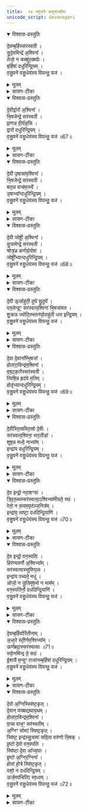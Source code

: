 ```yaml
---
title:  १४ पशुत्रये अनूयाजप्रैषाः
unicode_script: devanagari
---
```


<details open><summary>विश्वास-प्रस्तुतिः</summary>

दे॒वम्ब॒र्हिस्स॑रस्वती ।  
सु॒दे॒वमिन्द्रे॑ अ॒श्विना᳚ ।  
तेजो॒ न चख्षु॑र॒ख्ष्योः ।  
ब॒र्हिषा॑ दधुरिन्द्रि॒यम् ।  
व॒सु॒वने॑ वसु॒धेय॑स्य वियन्तु॒ यज॑ ।  
</details>

<details><summary>मूलम्</summary>

दे॒वम्ब॒र्हिस्स॑रस्वती ।  
सु॒दे॒वमिन्द्रे॑ अ॒श्विना᳚ ।  
तेजो॒ न चख्षु॑र॒ख्ष्योः ।  
ब॒र्हिषा॑ दधुरिन्द्रि॒यम् ।  
व॒सु॒वने॑ वसु॒धेय॑स्य वियन्तु॒ यज॑ ।  
</details>

<details><summary>सायण-टीका</summary>

(SB) 1त्रयोदशे वपापूरोडाशहविषा याज्यानुवाक्या उक्ताः । अथ चतुर्दशेऽनुयाजानां मैत्रावरुणप्रैषा उच्यन्ते । तत्र प्रथममन्त्रमाह - बर्हिश्शब्दवाच्यं प्रथमानुयाजदेवतास्वरूपं, तच्च देवं द्योतमानं सुदेवं शोभना देवा यस्य सर्वदेवप्रियमित्यर्थः । तादृशं यद्बर्हिः, या च सरस्वती, यौ चाश्विनौ देवौ ते सर्वेऽपि अक्ष्योः अक्षिगोलकयोः तेजश्चक्षुर्न तेजोरूपं चक्षुरिन्द्रियं यथा स्थापयन्ति तथा बर्हिषा बर्हिर्देवतामुखेन इन्द्रे इन्द्रियं दधुः स्थापितवन्तः । वसुधेयस्य द्रव्याधारकस्य देवस्य वसुवने धनदाननिमित्तं ते बर्हिरादयो देवाः वियन्तु आज्यं पिबन्तु । तदर्थं हे होतः! यज याज्यां पठ ॥
</details>

<details open><summary>विश्वास-प्रस्तुतिः</summary>

दे॒वीर्द्वारो॑ अ॒श्विना᳚ ।  
भि॒षजेन्द्रे॒ सर॑स्वती ।  
प्रा॒णन्न वी॒र्य॑न्न॒सि ।  
द्वारो॑ दधुरिन्द्रि॒यम् ।  
व॒सु॒वने॑ वसु॒धेय॑स्य वियन्तु॒ यज॑ ॥67॥  
</details>

<details><summary>मूलम्</summary>

दे॒वीर्द्वारो॑ अ॒श्विना᳚ ।  
भि॒षजेन्द्रे॒ सर॑स्वती ।  
प्रा॒णन्न वी॒र्य॑न्न॒सि ।  
द्वारो॑ दधुरिन्द्रि॒यम् ।  
व॒सु॒वने॑ वसु॒धेय॑स्य वियन्तु॒ यज॑ ॥67॥  
</details>

<details><summary>सायण-टीका</summary>

2द्वितीयमन्त्रमाह - द्वार्शब्दवाच्या द्वितीयानुयाजदेवताः ताः देवीः द्योतमाना अश्विनौ भिषजौ चिकित्सकौ सरस्वती च इत्येते देवाः नसि नासिकायां वीर्यं वीर्यहेतुं प्राणं न प्राणमिव यथा प्राणवायुं नासिकायां स्थापयन्ति तथा द्वारः द्वार्देवता इतरैस्सहिताः इन्द्रे इन्द्रियं दधुः ॥
-  वसुधेयस्य द्रव्याधारकस्य देवस्य वसुवने धनदाननिमित्तं ते बर्हिरादयो देवाः वियन्तु आज्यं पिबन्तु । तदर्थं हे होतः! यज याज्यां पठ ॥
</details>

<details open><summary>विश्वास-प्रस्तुतिः</summary>

दे॒वी उ॒षासा॑व॒श्विना᳚ ।  
भि॒षजेन्द्रे॒ सर॑स्वती ।  
बल॒न्न वाच॑मा॒स्ये᳚ ।  
उ॒षाभ्या᳚न्दधुरिन्द्रि॒यम् ।  
व॒सु॒वने॑ वसु॒धेय॑स्य वियन्तु॒ यज॑ ।  
</details>

<details><summary>मूलम्</summary>

दे॒वी उ॒षासा॑व॒श्विना᳚ ।  
भि॒षजेन्द्रे॒ सर॑स्वती ।  
बल॒न्न वाच॑मा॒स्ये᳚ ।  
उ॒षाभ्या᳚न्दधुरिन्द्रि॒यम् ।  
व॒सु॒वने॑ वसु॒धेय॑स्य वियन्तु॒ यज॑ ।  
</details>

<details><summary>सायण-टीका</summary>

3तृतीयमन्त्रमाह - उषश्शब्दवाच्ये तृतीयानुयाजदेवते । देवी द्योतनात्मिके उभे भिषजावश्विनौ सरस्वती च आस्ये मुखे वाचं वागिन्द्रियं बलं न बलमिव यथा मुखे वागिन्द्रियसामर्थ्यं स्थापितवन्तः तथैव सर्वे देवा उषाम्यां उषादेवतामुखेन इन्द्रे इन्द्रियं दधुः ॥   

-  वसुधेयस्य द्रव्याधारकस्य देवस्य वसुवने धनदाननिमित्तं ते बर्हिरादयो देवाः वियन्तु आज्यं पिबन्तु । तदर्थं हे होतः! यज याज्यां पठ ॥
</details>

<details open><summary>विश्वास-प्रस्तुतिः</summary>

दे॒वी जोष्ट्री॑ अ॒श्विना᳚ ।  
सु॒त्रामेन्द्रे॒ सर॑स्वती ।  
श्रोत्र॒न्न कर्ण॑यो॒र्यशः॑ ।  
जोष्ट्री᳚भ्यान्दधुरिन्द्रि॒यम् ।  
व॒सु॒वने॑ वसु॒धेय॑स्य वियन्तु॒ यज॑ ॥68॥  
</details>

<details><summary>मूलम्</summary>

दे॒वी जोष्ट्री॑ अ॒श्विना᳚ ।  
सु॒त्रामेन्द्रे॒ सर॑स्वती ।  
श्रोत्र॒न्न कर्ण॑यो॒र्यशः॑ ।  
जोष्ट्री᳚भ्यान्दधुरिन्द्रि॒यम् ।  
व॒सु॒वने॑ वसु॒धेय॑स्य वियन्तु॒ यज॑ ॥68॥  
</details>

<details><summary>सायण-टीका</summary>

4चतुर्थमन्त्रमाह - जोष्ट्रीशब्दवाच्ये चतुर्थानुयाजदेवते । ते च देवी देव्यौ द्योतनात्मिके उभे अश्विनौ द्वौ सुत्रामाख्य इन्द्रः सरस्वती च इत्येता देवताः कर्णयोः कर्णगोलकयोः यशः यशःकारणं श्रोत्रं न श्रोत्रेन्द्रियमिव यथा श्रोत्रेन्द्रियं कर्णगोलकयोः स्थापयन्ति तथा जोष्ट्रीभ्यां जोर्ष्ट्रीदेवतामुखेन तदिन्द्रे इन्द्रियं दधुः ॥  
-  वसुधेयस्य द्रव्याधारकस्य देवस्य वसुवने धनदाननिमित्तं ते बर्हिरादयो देवाः वियन्तु आज्यं पिबन्तु । तदर्थं हे होतः! यज याज्यां पठ ॥
</details>

<details open><summary>विश्वास-प्रस्तुतिः</summary>

दे॒वी ऊ॒र्जाहु॑ती॒ दुघे॑ सु॒दुघे᳚ ।  
पय॒सेन्द्र॒ꣳ॒ सर॑स्वत्य॒श्विना॑ भि॒षजा॑वत ।  
शु॒क्रन्न ज्योति॒स्स्तन॑यो॒राहु॑ती धत्त इन्द्रि॒यम् ।  
व॒सु॒वने॑ वसु॒धेय॑स्य वियन्तु॒ यज॑ ।  
</details>

<details><summary>मूलम्</summary>

दे॒वी ऊ॒र्जाहु॑ती॒ दुघे॑ सु॒दुघे᳚ ।  
पय॒सेन्द्र॒ꣳ॒ सर॑स्वत्य॒श्विना॑ भि॒षजा॑वत ।  
शु॒क्रन्न ज्योति॒स्स्तन॑यो॒राहु॑ती धत्त इन्द्रि॒यम् ।  
व॒सु॒वने॑ वसु॒धेय॑स्य वियन्तु॒ यज॑ ।  
</details>

<details><summary>सायण-टीका</summary>

5पञ्चममन्त्रमाह - ऊर्जाहुतिशब्दवाच्ये पञ्चमानुयाजदेवते । देवी द्योतनात्मिके दुघे अभीष्टफलस्य दोग्ध्र्यौ सुदुधे सुष्ठु दोग्धुं शक्ये तथाविधे उभे देव्यौ सरस्वती भिषजावश्विनौ च इत्येते यूयं पयसा हविषा इन्द्रमवत रक्षत । आहुतिदेव्यौ स्तनयोरुभयोः शुक्रं शुद्धं ज्योतिर्न ज्योतिरिव यथा स्त्रीस्तनयोर्ज्योतीरूपं क्षीरं स्थापयन्ति तद्वदिन्द्रियं धत्तः ॥   
-  वसुधेयस्य द्रव्याधारकस्य देवस्य वसुवने धनदाननिमित्तं ते बर्हिरादयो देवाः वियन्तु आज्यं पिबन्तु । तदर्थं हे होतः! यज याज्यां पठ ॥
</details>

<details open><summary>विश्वास-प्रस्तुतिः</summary>

दे॒वा दे॒वाना᳚म्भि॒षजा᳚ ।  
होता॑रा॒विन्द्र॑म॒श्विना᳚ ।  
व॒ष॒ट्का॒रैस्सर॑स्वती ।  
त्विषि॒न्न हृद॑ये म॒तिम् ।  
होतृ॑भ्यान्दधुरिन्द्रि॒यम् ।  
व॒सु॒वने॑ वसु॒धेय॑स्य वियन्तु॒ यज॑ ॥69॥  
</details>

<details><summary>मूलम्</summary>

दे॒वा दे॒वाना᳚म्भि॒षजा᳚ ।  
होता॑रा॒विन्द्र॑म॒श्विना᳚ ।  
व॒ष॒ट्का॒रैस्सर॑स्वती ।  
त्विषि॒न्न हृद॑ये म॒तिम् ।  
होतृ॑भ्यान्दधुरिन्द्रि॒यम् ।  
व॒सु॒वने॑ वसु॒धेय॑स्य वियन्तु॒ यज॑ ॥69॥  
</details>

<details><summary>सायण-टीका</summary>

8षष्ठमन्त्रमाह - होतृशब्दवाच्यौ षष्ठानुयाजदेवौ । देवा द्योतनात्मकौ यौ विद्येते, यौ च देवानां भिषजावश्विनौ, या च सरस्वती वषट्कारदेवैः सहिता ते सर्वेऽपि यूयमिन्द्रमवतेति शेषः । पुनरपि ते सर्वै हृदये हृदयकमले मतिं बुद्धिरूपां त्विषिं न दीप्तिमिव यथा बुद्धिरूपां दीप्तिं हृदये स्थापयन्ति तथा होतृभ्यां होतृदेवमुखेन इन्द्रे इन्द्रियं दधुः ॥  
-  वसुधेयस्य द्रव्याधारकस्य देवस्य वसुवने धनदाननिमित्तं ते बर्हिरादयो देवाः वियन्तु आज्यं पिबन्तु । तदर्थं हे होतः! यज याज्यां पठ ॥
</details>

<details open><summary>विश्वास-प्रस्तुतिः</summary>

दे॒वीस्ति॒स्रस्ति॒स्रो दे॒वीः ।  
सर॑स्वत्य॒श्विना॒ भार॒तीडा᳚ ।  
शूष॒न्न मध्ये॒ नाभ्या᳚म् ।  
इन्द्रा॑य दधुरिन्द्रि॒यम् ।  
व॒सु॒वने॑ वसु॒धेय॑स्य वियन्तु॒ यज॑ ।  
</details>

<details><summary>मूलम्</summary>

दे॒वीस्ति॒स्रस्ति॒स्रो दे॒वीः ।  
सर॑स्वत्य॒श्विना॒ भार॒तीडा᳚ ।  
शूष॒न्न मध्ये॒ नाभ्या᳚म् ।  
इन्द्रा॑य दधुरिन्द्रि॒यम् ।  
व॒सु॒वने॑ वसु॒धेय॑स्य वियन्तु॒ यज॑ ।  
</details>

<details><summary>सायण-टीका</summary>

7सप्तममन्त्रमाह - सरस्वती भारती इडा इत्येतास्तिस्रः सप्तमानुयाजदवेताः । ताश्च परस्परं कदाचिदप्यवियुक्ता इति वक्तुं पुनस्तिस्रो देवीरित्युक्तम् । अथवा एकैकस्या देवताया मूर्तित्रयविवक्षया तदुक्तिः । ता एता देवताः सरस्वत्यश्चिनौ च इत्येते सर्वे शरीरस्य मध्ये नाभ्यां शूषं न बलमिव यथा बलं स्थापयन्ति तथेन्द्रार्थं इन्द्रियं दधुः ॥
-  वसुधेयस्य द्रव्याधारकस्य देवस्य वसुवने धनदाननिमित्तं ते बर्हिरादयो देवाः वियन्तु आज्यं पिबन्तु । तदर्थं हे होतः! यज याज्यां पठ ॥
</details>

<details open><summary>विश्वास-प्रस्तुतिः</summary>

दे॒व इन्द्रो॒ नरा॒शꣳसः॑ ।  
त्रि॒व॒रू॒थस्सर॑स्वत्या॒ऽश्विभ्या॑मीयते॒ रथः॑ ।  
रेतो॒ न रू॒पम॒मृत॑ञ्ज॒नित्र᳚म् ।  
इन्द्रा॑य॒ त्वष्टा॒ दध॑दिन्द्रि॒याणि॑ ।  
व॒सु॒वने॑ वसु॒धेय॑स्य वियन्तु॒ यज॑ ॥70॥  
</details>

<details><summary>मूलम्</summary>

दे॒व इन्द्रो॒ नरा॒शꣳसः॑ ।  
त्रि॒व॒रू॒थस्सर॑स्वत्या॒ऽश्विभ्या॑मीयते॒ रथः॑ ।  
रेतो॒ न रू॒पम॒मृत॑ञ्ज॒नित्र᳚म् ।  
इन्द्रा॑य॒ त्वष्टा॒ दध॑दिन्द्रि॒याणि॑ ।  
व॒सु॒वने॑ वसु॒धेय॑स्य वियन्तु॒ यज॑ ॥70॥  
</details>

<details><summary>सायण-टीका</summary>

8अष्टममन्त्रमाह - नराशंसाख्योऽष्टमानुयाजदेवः । स च देवो द्योतनात्मक इन्द्रः परमैश्वर्ययुक्तः त्रिवरूथः सेनात्रययुक्तः रथः रथयुक्तः । स च सरस्वत्याऽश्विभ्यां च सह ईयते व्याप्रियते, रूपं रूपसंपादकं अमृतं सुखकारणं जनित्रं प्रजोत्पादकं रेतो न रेत इव यथा रेतः स्वस्थाने प्रापयन्ति तथेन्द्राय इन्द्रार्थं अयं त्वष्टा नराशंसाख्यो देव इन्द्रियाणि दधत् संपादयतु ॥
-  वसुधेयस्य द्रव्याधारकस्य देवस्य वसुवने धनदाननिमित्तं ते बर्हिरादयो देवाः वियन्तु आज्यं पिबन्तु । तदर्थं हे होतः! यज याज्यां पठ ॥
</details>

<details open><summary>विश्वास-प्रस्तुतिः</summary>

दे॒व इन्द्रो॒ वन॒स्पतिः॑ ।  
हिर॑ण्यपर्णो अ॒श्विभ्या᳚म् ।  
सर॑स्वत्यास्सुपिप्प॒लः ।  
इन्द्रा॑य पच्यते॒ मधु॑ ।  
ओजो॒ न जू॒तिमृ॑ष॒भो न भाम᳚म् ।  
वन॒स्पति॑र्नो॒ दध॑दिन्द्रि॒याणि॑ ।  
व॒सु॒वने॑ वसु॒धेय॑स्य वियन्तु॒ यज॑ ।  
</details>

<details><summary>मूलम्</summary>

दे॒व इन्द्रो॒ वन॒स्पतिः॑ ।  
हिर॑ण्यपर्णो अ॒श्विभ्या᳚म् ।  
सर॑स्वत्यास्सुपिप्प॒लः ।  
इन्द्रा॑य पच्यते॒ मधु॑ ।  
ओजो॒ न जू॒तिमृ॑ष॒भो न भाम᳚म् ।  
वन॒स्पति॑र्नो॒ दध॑दिन्द्रि॒याणि॑ ।  
व॒सु॒वने॑ वसु॒धेय॑स्य वियन्तु॒ यज॑ ।  
</details>

<details><summary>सायण-टीका</summary>

9नवममन्त्रमाह - नवमानुयाजदेवो वनस्पतिशब्दवाच्यः । स च देवो द्योतनात्मक इन्द्र इन्द्रेण सहितः हिरण्यपर्णः सुवर्णपत्रः अश्विभ्यां देवाभ्यां च युक्तः सरस्वत्याश्च संबन्धी सुपिप्पलः शोभनफलोपेत इन्द्रार्थमस्मिन्यज्ञे मधु मधुरं हविः पच्यते । ओजो न जूतिं यथा शरीरमध्ये बलं शक्तिवेगमुत्पादयति, ऋषभो न भामं यथा लोके कश्चिदृषभो दृप्तः क्रोधमुत्पादयति तद्वदयं वनस्पतिः नः अस्मदर्थं इन्द्रियाणि दधत् संपादयतु ॥

- वसुधेयस्य द्रव्याधारकस्य देवस्य वसुवने धनदाननिमित्तं ते बर्हिरादयो देवाः वियन्तु आज्यं पिबन्तु । तदर्थं हे होतः! यज याज्यां पठ ॥
</details>

<details open><summary>विश्वास-प्रस्तुतिः</summary>

दे॒वम्ब॒र्हिर्वारि॑तीनाम् ।  
अ॒ध्व॒रे स्ती॒र्णम॒श्विभ्या᳚म् ।  
ऊर्ण॑म्रदा॒स्सर॑स्वत्याः ॥71॥  
स्यो॒नमि॑न्द्र ते॒ सदः॑ ।  
ई॒शायै॑ म॒न्युꣳ राजा॑नम्ब॒र्हिषा॑ दधुरिन्द्रि॒यम् ।  
व॒सु॒वने॑ वसु॒धेय॑स्य वियन्तु॒ यज॑ ।  
</details>

<details><summary>मूलम्</summary>

दे॒वम्ब॒र्हिर्वारि॑तीनाम् ।  
अ॒ध्व॒रे स्ती॒र्णम॒श्विभ्या᳚म् ।  
ऊर्ण॑म्रदा॒स्सर॑स्वत्याः ॥71॥  
स्यो॒नमि॑न्द्र ते॒ सदः॑ ।  
ई॒शायै॑ म॒न्युꣳ राजा॑नम्ब॒र्हिषा॑ दधुरिन्द्रि॒यम् ।  
व॒सु॒वने॑ वसु॒धेय॑स्य वियन्तु॒ यज॑ ।  
</details>

<details><summary>सायण-टीका</summary>

10दशममन्त्रमाह - दशमानुयाजदेवस्वरूपं बर्हिर्नामकं, तच्च देवं द्योतनात्मकं वारितीनां जलप्राप्तीनां संबन्धि । यत्र भूमिर्जलेन सिच्यते तत्र बर्हिर्जायते । तच्चाश्विभ्यां अध्वरे यागे स्तीर्णं प्रसारितं ऊर्णम्रदाः कम्बलवन्मृदु सरस्वत्याः संबन्धि । हे इन्द्र! तादृशं बर्हिः ते तव स्योनं सुखकरं सदः उपनिवेशनस्थानं ईशायै जगदीश्वररूपेन्द्रदेवतायै मन्युं वैरिविषयं क्रोधं राजानं शरीरदीप्तिं इन्द्रियं चक्षुरादिपाटवं च बर्हिषा बर्हिर्देवतामुखेन दधुः सरस्वत्यादयः संपादितवत्यः ॥

-  वसुधेयस्य द्रव्याधारकस्य देवस्य वसुवने धनदाननिमित्तं ते बर्हिरादयो देवाः वियन्तु आज्यं पिबन्तु । तदर्थं हे होतः! यज याज्यां पठ ॥
</details>

<details open><summary>विश्वास-प्रस्तुतिः</summary>

दे॒वो अ॒ग्निस्स्वि॑ष्ट॒कृत् ।  
दे॒वान् य॑ख्षद्यथाय॒थम् ।  
होता॑रा॒विन्द्र॑म॒श्विना᳚ ।  
वा॒चा वाच॒ꣳ॒ सर॑स्वतीम् ।  
अ॒ग्निꣳ सोमꣵ॑ स्विष्ट॒कृत् ।  
स्वि॑ष्ट॒ इन्द्र॑स्सु॒त्रामा॑ सवि॒ता वरु॑णो भि॒षक् ।  
इ॒ष्टो दे॒वो वन॒स्पतिः॑ ।  
स्वि॑ष्टा दे॒वा आ᳚ज्य॒पाः ।  
इ॒ष्टो अ॒ग्निर॒ग्निना᳚ ।  
होता॑ हो॒त्रे स्वि॑ष्ट॒कृत् ।  
यशो॒ न दध॑दिन्द्रि॒यम् ।  
ऊर्ज॒मप॑चितिꣵ स्व॒धाम् ।  
व॒सु॒वने॑ वसु॒धेय॑स्य वियन्तु॒ यज॑ ॥72॥  
</details>

<details><summary>मूलम्</summary>

दे॒वो अ॒ग्निस्स्वि॑ष्ट॒कृत् ।  
दे॒वान् य॑ख्षद्यथाय॒थम् ।  
होता॑रा॒विन्द्र॑म॒श्विना᳚ ।  
वा॒चा वाच॒ꣳ॒ सर॑स्वतीम् ।  
अ॒ग्निꣳ सोमꣵ॑ स्विष्ट॒कृत् ।  
स्वि॑ष्ट॒ इन्द्र॑स्सु॒त्रामा॑ सवि॒ता वरु॑णो भि॒षक् ।  
इ॒ष्टो दे॒वो वन॒स्पतिः॑ ।  
स्वि॑ष्टा दे॒वा आ᳚ज्य॒पाः ।  
इ॒ष्टो अ॒ग्निर॒ग्निना᳚ ।  
होता॑ हो॒त्रे स्वि॑ष्ट॒कृत् ।  
यशो॒ न दध॑दिन्द्रि॒यम् ।  
ऊर्ज॒मप॑चितिꣵ स्व॒धाम् ।  
व॒सु॒वने॑ वसु॒धेय॑स्य वियन्तु॒ यज॑ ॥72॥  
</details>

<details><summary>सायण-टीका</summary>

11एकादशमन्त्रमाह - एकादशानुयाजदेवः स्विष्टकृच्छब्दवाच्योऽग्निः । सोऽयं देवः द्योतनात्मकः अन्यान्देवान्यथायथं यक्षत् यद्यस्य योग्यं तं तेन पूजितवान् । कं कं पूजितवानिति तदुच्यते - होतारौ दैव्यमानुषरूपौ देवौ स्वयं देहं धृत्वा वाचा मन्त्रेणेन्द्रं देवम्, अश्विनौ द्वौ देवौ वाचं सरस्वतीं वाग्रूपां सरस्वत्याख्यां देवतां पूजितवान् । तथा स्विष्टकृदयं अग्निं सोमं च उभावाज्यभागदेवौ पूजितवान् । सुत्रामा इन्द्रः स्विष्टः सुष्ठु पूजितः । सविता च स्विष्टः । भिषग्रूपो वरुणोऽपि स्विष्टः । तथा यूपदेवो वनस्पतिरिष्टः । आज्यपाः प्रयाजानुयाजदेवाः स्विष्टाः । दैव्यो होता योऽयमग्निः सोऽयमनेनाग्निनेष्टः । स्विष्टकृदाख्योऽयमग्निः होत्रे होमकर्त्रे यजमानाय यशो न यश इव इन्द्रियं दधत् संपादयति । तथोर्जं क्षीरादिरसं संपादयति । तथाऽपचितिं पूजां संपादयति । तथा स्वधां अन्नं च संपादयति ॥

- वसुधेयस्य द्रव्याधारकस्य देवस्य वसुवने धनदाननिमित्तं ते बर्हिरादयो देवाः वियन्तु आज्यं पिबन्तु । तदर्थं हे होतः! यज याज्यां पठ ॥


इति श्रीमत्सायणाचार्यविरचिते माधवीये वेदार्थप्रकाशे कृष्णयजुर्वेदीयतैत्तिरीयब्राह्मणभाष्ये द्वितीयाष्टके षष्ठप्रपाठके चतुर्दशोऽनुवाकः ॥

</details>

